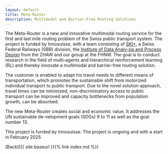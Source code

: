 ```yaml
---
layout: default
title: Meta-Router 
description: Multimodal and Barrier-Free Routing Solutions
---
```


The Meta-Router is a new and innovative multimodal routing service for the first and last mile routing problem of the Swiss public transport system. The project is funded by Innosuisse, with a team consisting of [SKI+](https://www.oev-info.ch/de/organisation/ueber-ski), a Swiss Federal Railways (SBB) division, the [Institute of Data Analy-sis and Process Design](https://www.zhaw.ch/en/engineering/institutes-centres/idp/) from the ZHAW and our group at the FHNW. The goal is to conduct research in the field of multi-agents and hierarchical reinforcement learning (RL) and thereby innovate a multimodal and barrier-free routing solution.

The customer is enabled to adapt his travel needs to different means of transportation, which promotes the sustainable shift from motorized individual transport to public transport. Due to the novel solution approach, travel times can be minimized, non-discriminatory access to public transport can be improved and capacity bottlenecks from population growth, can be absorbed.

The new Meta-Router creates social and economic value. It addresses the UN sustainable de-velopment goals (SDGs) 9 to 11 as well as the goal number 13. 

This project is funded by Innosuisse. The project is ongoing and with a start in February 2025


[Back]({{ site.baseurl }}{% link index.md %})